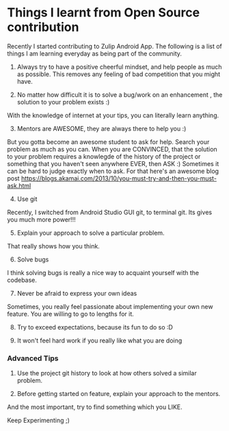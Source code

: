 # Things I learnt from Open Source contribution
Recently I started contributing to Zulip Android App. The following is a list of things I am learning everyday as being part of the community.

1) Always try to have a positive cheerful mindset, and help people as much as possible. This removes any feeling of bad competition that you might have.

2) No matter how difficult it is to solve a bug/work on an enhancement , the solution to your problem exists :)

With the knowledge of internet at your tips, you can literally learn anything.

3) Mentors are AWESOME, they are always there to help you :)

But you gotta become an awesome student to ask for help. Search your problem as much as you can. When you are CONVINCED, that the solution to your problem requires a knowlegde of the history of the project or something that you haven't seen anywhere EVER, then ASK :)
Sometimes it can be hard to judge exactly when to ask. For that here's an awesome blog post https://blogs.akamai.com/2013/10/you-must-try-and-then-you-must-ask.html

4) Use git

Recently, I switched from Android Studio GUI git, to terminal git. Its gives you much more power!!!

5) Explain your approach to solve a particular problem. 

That really shows how you think.

6) Solve bugs

I think solving bugs is really a nice way to acquaint yourself with the codebase.

7) Never be afraid to express your own ideas

Sometimes, you really feel passionate about implementing your own new feature. You are willing to go to lengths for it.

8) Try to exceed expectations, because its fun to do so :D

9) It won't feel hard work if you really like what you are doing

### Advanced Tips

1) Use the project git history to look at how others solved a similar problem.

2) Before getting started on feature, explain your approach to the mentors.


And the most important, try to find something which you LIKE.

Keep Experimenting ;)
